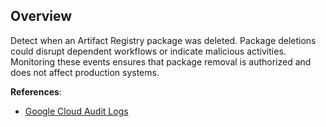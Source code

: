 ## Overview

Detect when an Artifact Registry package was deleted. Package deletions could disrupt dependent workflows or indicate malicious activities. Monitoring these events ensures that package removal is authorized and does not affect production systems.

**References**:
- [Google Cloud Audit Logs](https://cloud.google.com/logging/docs/audit)
